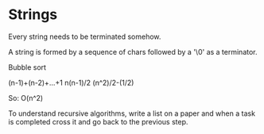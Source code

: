 # Strings

Every string needs to be terminated somehow.

A string is formed by a sequence of chars followed by a '\0' as a terminator.

Bubble sort

(n-1)+(n-2)+...+1
n(n-1)/2
(n^2)/2-(1/2)

So: O(n^2)

To understand recursive algorithms, write a list on a paper and when a task is completed cross it and go back to the previous step.
